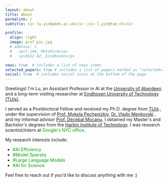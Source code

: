 ```yaml
---
layout: about
title: About
permalink: /
subtitle: <i> lu.yin@abdn.ac.uk</i> ;<i> l.yin@tue.nl</i>

profile:
  align: right
  image: prof_pic.jpg
  # address: >
  #   <p>7.144, MetaForm</p>
  #   <p>5612 AZ, Eindhoven</p>

news: true  # includes a list of news items
selected_papers: true # includes a list of papers marked as "selected={true}"
social: true  # includes social icons at the bottom of the page
---
```




Greetings! I'm Lu, an Assistant Professor in AI at the [University of Aberdeen](https://en.wikipedia.org/wiki/University_of_Aberdeen) and a long-term visiting researcher at [Eindhoven University of Technology (TU/e)](https://en.wikipedia.org/wiki/Eindhoven_University_of_Technology).

I served as a Postdoctoral Fellow and received my Ph.D. degree from [TU/e](https://en.wikipedia.org/wiki/Eindhoven_University_of_Technology)., under the supervision of [Prof. Mykola Pechenizkiy](https://www.win.tue.nl/~mpechen/), [Dr. Vlado Menkovski](https://vlamen.github.io/) , and my informal advisor [Prof. Decebal Mocanu](https://www.uni.lu/fstm-en/people/decebal-constantin-mocanu/). I obtained my Master's and Bachelor's degrees from the [Harbin Institute of Technology](https://en.wikipedia.org/wiki/Harbin_Institute_of_Technology).  I was research scientist/intern at <font color="009f06">Google's NYC office</font>.


My research interests include:
- <font color="009f06">#AI Efficiency</font>
- <font color="009f06">#Model Sparsity</font>
- <font color="009f06">#Large Language Models</font>
- <font color="009f06">#AI for Science</font>

Feel free to reach out if you'd like to discuss anything with me :)





<!-- My research interests include <font color=009f06>#AI Efficiency</font>, <font color=009f06>#Model Sparsity</font>, <font color=009f06>#Large Language Models</font>, <font color=009f06>#AI for Science</font>. Feel free to reach out if you'd like to discuss anything with me :) -->





<!-- 
<font color=B71C1C>On the job market now, feel free to contact me! :)</font> -->



<!-- Put your address / P.O. box / other info right below your picture. You can also disable any these elements by editing `profile` property of the YAML header of your `_pages/about.md`. Edit `_bibliography/papers.bib` and Jekyll will render your [publications page](/al-folio/publications/) automatically. -->

